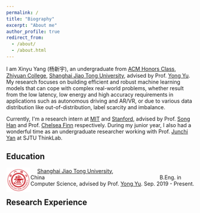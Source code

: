 ```yaml
---
permalink: /
title: "Biography"
excerpt: "About me"
author_profile: true
redirect_from: 
  - /about/
  - /about.html
---
```


I am Xinyu Yang (杨新宇), an undergraduate from [ACM Honors Class](https://acm.sjtu.edu.cn/home), [Zhiyuan College](http://zhiyuan.sjtu.edu.cn/), [Shanghai Jiao Tong University](https://en.sjtu.edu.cn/), advised by Prof. [Yong Yu](https://apex.sjtu.edu.cn/members/yyu). My research focuses on building efficient and robust machine learning models that can cope with complex real-world problems, whether result from the low latency, low energy and high accuracy requirements in applications such as autonomous driving and AR/VR, or due to various data distribution like out-of-distribution, label scarcity and imbalance. 

Currently, I'm a research intern at [MIT](https://www.mit.edu/) and [Stanford](https://www.stanford.edu/), advised by Prof. [Song Han](https://songhan.mit.edu/) and Prof. [Chelsea Finn](https://ai.stanford.edu/~cbfinn/) respectively. During my junior year, I also had a wonderful time as an undergraduate researcher working with Prof. [Junchi Yan](https://thinklab.sjtu.edu.cn/) at SJTU ThinkLab.  


## Education

<img src="../images/sjtu.png" alt="sjtu" style="zoom:11%; float: left" /> &emsp; [Shanghai Jiao Tong University](http://en.sjtu.edu.cn/), China&emsp;&emsp;&emsp;&emsp;&emsp;&emsp;&emsp;&emsp;&emsp;&emsp;&emsp;&emsp;&emsp;&emsp;&emsp;&emsp;&emsp;&emsp;&emsp;&emsp;&emsp;&emsp;B.Eng. in Computer Science, advised by Prof. [Yong Yu](http://www.cs.sjtu.edu.cn/en/PeopleDetail.aspx?id=140). Sep. 2019 - Present.

## Research Experience





